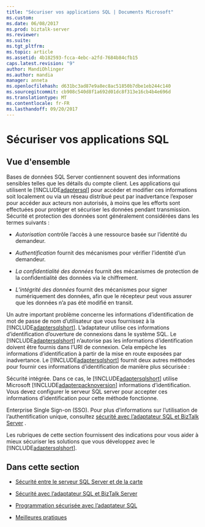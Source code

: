 ```yaml
---
title: "Sécuriser vos applications SQL | Documents Microsoft"
ms.custom: 
ms.date: 06/08/2017
ms.prod: biztalk-server
ms.reviewer: 
ms.suite: 
ms.tgt_pltfrm: 
ms.topic: article
ms.assetid: 4b182593-fcca-4ebc-a2fd-7684b84cfb15
caps.latest.revision: "9"
author: MandiOhlinger
ms.author: mandia
manager: anneta
ms.openlocfilehash: d631bc3ad87e9a8ec8ac51850b7dbe1eb244c140
ms.sourcegitcommit: cb908c540d8f1a692d01dc8f313e16cb4b4e696d
ms.translationtype: MT
ms.contentlocale: fr-FR
ms.lasthandoff: 09/20/2017
---
```

# <a name="secure-your-sql-applications"></a>Sécuriser vos applications SQL
## <a name="overview"></a>Vue d'ensemble
Bases de données SQL Server contiennent souvent des informations sensibles telles que les détails du compte client. Les applications qui utilisent le [!INCLUDE[adaptersql](../../includes/adaptersql-md.md)] pour accéder et modifier ces informations soit localement ou via un réseau distribué peut par inadvertance l’exposer pour accéder aux acteurs non autorisés, à moins que les efforts sont effectuées pour protéger et sécuriser les données pendant transmission. Sécurité et protection des données sont généralement considérées dans les termes suivants :  
  
-   *Autorisation* contrôle l’accès à une ressource basée sur l’identité du demandeur.  
  
-   *Authentification* fournit des mécanismes pour vérifier l’identité d’un demandeur.  
  
-   *La confidentialité des données* fournit des mécanismes de protection de la confidentialité des données via le chiffrement.  
  
-   *L’intégrité des données* fournit des mécanismes pour signer numériquement des données, afin que le récepteur peut vous assurer que les données n’a pas été modifié en transit.  
  
 Un autre important problème concerne les informations d’identification de mot de passe de nom d’utilisateur que vous fournissez à la [!INCLUDE[adaptersqlshort](../../includes/adaptersqlshort-md.md)]. L’adaptateur utilise ces informations d’identification d’ouverture de connexions dans le système SQL. Le [!INCLUDE[adaptersqlshort](../../includes/adaptersqlshort-md.md)] n’autorise pas les informations d’identification doivent être fournis dans l’URI de connexion. Cela empêche les informations d’identification à partir de la mise en route exposées par inadvertance. Le [!INCLUDE[adaptersqlshort](../../includes/adaptersqlshort-md.md)] fournit deux autres méthodes pour fournir ces informations d’identification de manière plus sécurisée :  
  
 Sécurité intégrée. Dans ce cas, le [!INCLUDE[adaptersqlshort](../../includes/adaptersqlshort-md.md)] utilise Microsoft [!INCLUDE[adapterpacknoversion](../../includes/adapterpacknoversion-md.md)] informations d’identification. Vous devez configurer le serveur SQL server pour accepter ces informations d’identification pour cette méthode fonctionne.  
  
 Enterprise Single Sign-on (SSO). Pour plus d’informations sur l’utilisation de l’authentification unique, consultez [sécurité avec l’adaptateur SQL et BizTalk Server](../../adapters-and-accelerators/adapter-sql/security-with-the-sql-adapter-and-biztalk-server.md) .  
  
 Les rubriques de cette section fournissent des indications pour vous aider à mieux sécuriser les solutions que vous développez avec le [!INCLUDE[adaptersqlshort](../../includes/adaptersqlshort-md.md)].  
  
## <a name="in-this-section"></a>Dans cette section  
  
-   [Sécurité entre le serveur SQL Server et de la carte](../../adapters-and-accelerators/adapter-sql/security-between-the-sql-server-and-the-adapter.md)
  
-   [Sécurité avec l’adaptateur SQL et BizTalk Server](../../adapters-and-accelerators/adapter-sql/security-with-the-sql-adapter-and-biztalk-server.md) 
  
-   [Programmation sécurisée avec l’adaptateur SQL](../../adapters-and-accelerators/adapter-sql/secure-programming-with-the-sql-adapter.md)
  
-   [Meilleures pratiques](../../adapters-and-accelerators/adapter-sql/best-practices-to-secure-the-sql-adapter.md)
